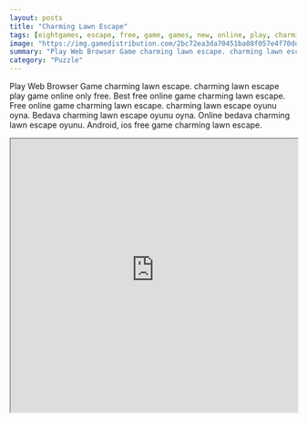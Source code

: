 ```yaml
---
layout: posts
title: "Charming Lawn Escape"
tags: [eightgames, escape, free, game, games, new, online, play, charming, lawn, download, free, online, games, oyna, game, free, games, play, play, games]
image: "https://img.gamedistribution.com/2bc72ea3da70451ba08f057e4f70dd5a.jpg"
summary: "Play Web Browser Game charming lawn escape. charming lawn escape play game online only free. Best free online game charming lawn escape. Free online game charming lawn escape. charming lawn escape oyunu oyna. Bedava charming lawn escape oyunu oyna. Online bedava charming lawn escape oyunu. Android, ios free game charming lawn escape."
category: "Puzzle"
---
```


Play Web Browser Game charming lawn escape. charming lawn escape play game online only free. Best free online game charming lawn escape. Free online game charming lawn escape. charming lawn escape oyunu oyna. Bedava charming lawn escape oyunu oyna. Online bedava charming lawn escape oyunu. Android, ios free game charming lawn escape.

<iframe width="100%" height="480px;" src="https://flash.gamedistribution.com?game=2bc72ea3da70451ba08f057e4f70dd5a"></iframe>